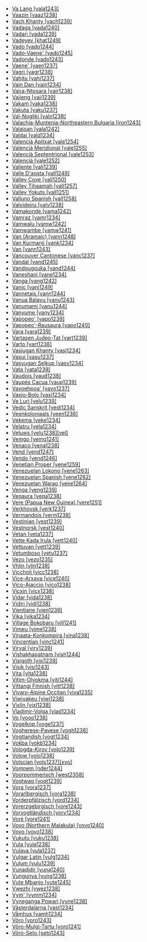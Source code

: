 - [Va Lang [vala1243]](tree/sino1245/kuki1245/kuki1246/peri1260/sout3160/choi1241/ngal1291/vala1243/md.ini)
- [Vaazin [vaaz1238]](tree/atla1278/volt1241/nort3149/came1255/samb1322/samb1323/sout3238/diic1235/diii1241/vaaz1238/md.ini)
- [Vach Khanty [vach1239]](tree/ural1272/khan1279/east2774/fare1244/vach1239/md.ini)
- [Vadaga [vada1240]](tree/drav1251/sout3133/sout3139/telu1265/telu1262/vada1240/md.ini)
- [Vadari [vada1239]](tree/drav1251/sout3133/sout3139/telu1265/telu1262/vada1239/md.ini)
- [Vadeyev [khat1249]](tree/ural1272/samo1298/ngan1291/khat1249/md.ini)
- [Vado [vado1244]](tree/aust1307/mala1545/east2712/ocea1241/west2818/meso1253/newi1242/stge1234/nort3225/neha1246/nucl1750/buka1262/sapo1252/tinp1238/tinp1237/vado1244/md.ini)
- [Vado-Vaene' [vado1245]](tree/aust1307/mala1545/east2712/ocea1241/west2818/meso1253/newi1242/stge1234/nort3225/neha1246/nucl1750/buka1262/sapo1252/tinp1238/tinp1237/vado1245/md.ini)
- [Vadonde [vado1243]](tree/atla1278/volt1241/benu1247/bant1294/sout3152/narr1281/east2731/rufi1235/ruvu1234/mako1254/mako1251/vado1243/md.ini)
- [Vaene' [vaen1237]](tree/aust1307/mala1545/east2712/ocea1241/west2818/meso1253/newi1242/stge1234/nort3225/neha1246/nucl1750/buka1262/sapo1252/tinp1238/tinp1237/vaen1237/md.ini)
- [Vagri [vagr1238]](tree/indo1319/clas1257/indo1320/indo1321/midd1375/cont1248/midl1245/apab1234/guja1255/guja1256/west2830/kach1272/vagr1238/md.ini)
- [Vahitu [vahi1237]](tree/aust1307/mala1545/east2712/ocea1241/cent2060/east2445/poly1242/nucl1485/nort3246/solo1260/cent2298/east2449/east2896/sout3383/tuam1242/vahi1237/md.ini)
- [Vain Dan [vain1234]](tree/mand1469/east2697/sout3140/guro1245/guro1246/dant1235/dann1241/nucl1770/west2877/vain1234/md.ini)
- [Vaira-Ntosara [vair1238]](tree/nucl1709/kain1273/kain1274/tair1260/sout2943/vair1238/md.ini)
- [Vajieng [vaji1239]](tree/aust1305/bahn1264/west2399/sout2690/mnon1258/chra1242/vaji1239/md.ini)
- [Vakam [vaka1238]](tree/nucl1709/cent2116/asma1256/asma1257/cita1246/cita1245/vaka1238/md.ini)
- [Vakuta [vaku1237]](tree/aust1307/mala1545/east2712/ocea1241/west2818/papu1253/peri1258/kili1270/kili1266/kili1271/kili1267/vaku1237/md.ini)
- [Val-Nogliki [valn1238]](tree/tung1282/orok1264/ulch1242/orok1265/valn1238/md.ini)
- [Valachia-Muntenia-Northeastern Bulgaria [iron1243]](tree/indo1319/clas1257/indo1320/indo1321/midd1375/cont1248/midl1245/shau1239/indo1322/roma1329/vlax1238/sout2658/iron1243/md.ini)
- [Valaisan [vala1242]](tree/indo1319/clas1257/ital1284/lati1262/lati1263/impe1234/roma1334/ital1285/west2813/shif1234/nort3208/gall1280/oila1234/fran1269/fran1260/vala1242/md.ini)
- [Valdai [vald1234]](tree/ural1272/finn1317/coas1319/neva1234/nort3282/lado1234/kare1335/sout2676/vald1234/md.ini)
- [Valencià Apitxat [vale1254]](tree/indo1319/clas1257/ital1284/lati1262/lati1263/impe1234/roma1334/ital1285/west2813/shif1234/sout3183/stan1289/cata1290/vale1252/vale1254/md.ini)
- [Valencià Meridional [vale1255]](tree/indo1319/clas1257/ital1284/lati1262/lati1263/impe1234/roma1334/ital1285/west2813/shif1234/sout3183/stan1289/cata1290/vale1252/vale1255/md.ini)
- [Valencià Septentrional [vale1253]](tree/indo1319/clas1257/ital1284/lati1262/lati1263/impe1234/roma1334/ital1285/west2813/shif1234/sout3183/stan1289/cata1290/vale1252/vale1253/md.ini)
- [Valencià [vale1252]](tree/indo1319/clas1257/ital1284/lati1262/lati1263/impe1234/roma1334/ital1285/west2813/shif1234/sout3183/stan1289/cata1290/vale1252/md.ini)
- [Valiente [vali1239]](tree/chib1249/core1252/isth1243/east2569/guay1266/ngab1239/vali1239/md.ini)
- [Valle D'aosta [vall1249]](tree/indo1319/clas1257/ital1284/lati1262/lati1263/impe1234/roma1334/ital1285/west2813/shif1234/nort3208/gall1280/oila1234/fran1269/fran1260/vall1249/md.ini)
- [Valley Cove [vall1250]](tree/aust1307/mala1545/nort3238/nort3187/dupa1235/vall1250/md.ini)
- [Valley Tihaamah [vall1257]](tree/afro1255/semi1276/west2786/cent2236/arab1394/arab1395/arab1393/hija1235/vall1257/md.ini)
- [Valley Yokuts [vall1251]](tree/yoku1255/gene1243/nimy1236/yoku1256/vall1251/md.ini)
- [Valluno Spanish [vall1258]](tree/indo1319/clas1257/ital1284/lati1262/lati1263/impe1234/roma1334/ital1285/west2813/shif1234/sout3183/west2838/cast1243/stan1288/amer1254/boli1265/vall1258/md.ini)
- [Valvideiru [valv1238]](tree/indo1319/clas1257/ital1284/lati1262/lati1263/impe1234/roma1334/ital1285/west2813/shif1234/sout3183/west2838/gali1263/fala1241/valv1238/md.ini)
- [Vamakonde [vama1242]](tree/atla1278/volt1241/benu1247/bant1294/sout3152/narr1281/east2731/rufi1235/ruvu1234/mako1254/mako1251/vama1242/md.ini)
- [Vamraz [vamr1234]](tree/indo1319/clas1257/indo1320/indo1321/midd1375/dard1244/kash1285/kash1277/vamr1234/md.ini)
- [Vamwalu [vamw1242]](tree/atla1278/volt1241/benu1247/bant1294/sout3152/narr1281/east2731/rufi1235/ruvu1234/mako1254/mako1251/vamw1242/md.ini)
- [Vamwambe [vamw1241]](tree/atla1278/volt1241/benu1247/bant1294/sout3152/narr1281/east2731/rufi1235/ruvu1234/mako1254/mako1251/vamw1241/md.ini)
- [Van (Aramaic) [vann1248]](tree/afro1255/semi1276/west2786/cent2236/nort3165/aram1259/impe1236/midd1367/east2680/cent2217/nort3241/assy1241/nort3096/vann1248/md.ini)
- [Van Kurmanji [vank1234]](tree/indo1319/clas1257/indo1320/iran1269/cent2317/cent2318/nort3177/laki1246/kurd1259/nort2641/nort3328/vank1234/md.ini)
- [Van [vann1243]](tree/indo1319/clas1257/arme1241/east2768/homs1234/vani1249/vann1243/md.ini)
- [Vancouver Cantonese [vanc1237]](tree/sino1245/sini1245/clas1255/midd1354/yuep1234/yuec1235/siyi1236/vanc1237/md.ini)
- [Vandal [vand1245]](tree/indo1319/clas1257/germ1287/east2805/goth1244/vand1245/md.ini)
- [Vandougouka [vand1244]](tree/mand1469/west2780/mand1431/cent2047/mand1432/mand1433/mand1434/mand1435/east2425/mani1303/woje1238/vand1244/md.ini)
- [Vaneshani [vane1234]](tree/indo1319/clas1257/indo1320/iran1269/cent2317/cent2318/nort3177/cent2264/nucl1790/khun1255/vane1234/md.ini)
- [Vanga [vang1242]](tree/indo1319/clas1257/indo1320/indo1321/midd1375/cont1248/indo1323/oriy1254/gaud1237/gaud1238/beng1280/vang1242/md.ini)
- [Vanic [vani1249]](tree/indo1319/clas1257/arme1241/east2768/homs1234/vani1249/md.ini)
- [Vannetais [vann1244]](tree/indo1319/clas1257/celt1248/nucl1715/tgbc1234/insu1254/bryt1239/sout3176/bret1244/vann1244/md.ini)
- [Vanua Balavu [vanu1243]](tree/aust1307/mala1545/east2712/ocea1241/cent2060/east2445/east2446/laua1243/vanu1243/md.ini)
- [Vanumami [vanu1244]](tree/aust1307/mala1545/east2712/ocea1241/west2818/meso1253/newi1242/stge1234/patp1244/mini1257/kuan1248/vanu1244/md.ini)
- [Vanyume [vany1234]](tree/utoa1244/nort2953/cali1246/serr1254/serr1255/vany1234/md.ini)
- [Vapopeo' [vapo1239]](tree/aust1307/mala1545/east2712/ocea1241/west2818/meso1253/newi1242/stge1234/nort3225/neha1246/nucl1750/buka1262/sapo1252/tinp1238/tinp1237/vapo1239/md.ini)
- [Vapopeo'-Rausaura [vapo1240]](tree/aust1307/mala1545/east2712/ocea1241/west2818/meso1253/newi1242/stge1234/nort3225/neha1246/nucl1750/buka1262/sapo1252/tinp1238/tinp1237/vapo1240/md.ini)
- [Vara [vara1239]](tree/atla1278/volt1241/nort3149/came1255/uban1244/band1341/nucl1797/cent2021/cent2022/togb1241/vara1239/md.ini)
- [Vartaşen Judeo-Tat [vart1239]](tree/indo1319/clas1257/indo1320/iran1269/sout3157/midd1352/mode1259/fars1254/cauc1242/jude1256/sout3389/vart1239/md.ini)
- [Varto [vart1238]](tree/indo1319/clas1257/indo1320/iran1269/cent2317/cent2318/nort3177/tati1243/zaza1246/kirm1248/vart1238/md.ini)
- [Vasjugan Khanty [vasj1234]](tree/ural1272/khan1279/east2774/fare1244/vasj1234/md.ini)
- [Vasui [vasu1237]](tree/aust1307/mala1545/east2712/ocea1241/west2818/meso1253/newi1242/stge1234/nort3225/neha1246/nucl1750/buka1262/sapo1252/tinp1238/tinp1237/vasu1237/md.ini)
- [Vasyugan Selkup [vasy1234]](tree/ural1272/samo1298/kama1376/selk1253/kety1234/kety1235/cent2328/vasy1234/md.ini)
- [Vata [vata1239]](tree/krua1234/east2415/dida1244/dida1245/gueb1239/lako1244/vata1239/md.ini)
- [Vaudois [vaud1238]](tree/indo1319/clas1257/ital1284/lati1262/lati1263/impe1234/roma1334/ital1285/west2813/shif1234/nort3208/gall1280/oila1234/fran1269/fran1260/vaud1238/md.ini)
- [Vaupés Cacua [vaup1239]](tree/kaku1242/cacu1241/vaup1239/md.ini)
- [Vavoehpoa' [vavo1237]](tree/aust1307/mala1545/east2712/ocea1241/west2818/meso1253/newi1242/stge1234/nort3225/neha1246/nucl1750/buka1262/sapo1252/tinp1238/tinp1237/vavo1237/md.ini)
- [Vaxio-Bolo [vaxi1234]](tree/indo1319/clas1257/indo1320/iran1269/sout3157/midd1352/mode1259/fars1254/fars1255/east2745/taji1250/taji1245/vaxi1234/md.ini)
- [Ve Luri [velu1239]](tree/aust1307/mala1545/bima1248/flor1240/sumb1242/sumb1243/wewe1239/weje1237/velu1239/md.ini)
- [Vedic Sanskrit [vedi1234]](tree/indo1319/clas1257/indo1320/indo1321/sans1269/vedi1234/md.ini)
- [Veenkoloniaals [veen1238]](tree/indo1319/clas1257/germ1287/nort3152/west2793/nort3175/alts1234/midd1345/lowg1239/west2357/ostf1234/gron1242/veen1238/md.ini)
- [Vekema [veke1234]](tree/mand1469/west2780/mand1431/sout2842/mend1263/loma1259/toma1245/sout3340/veke1234/md.ini)
- [Velatru [vela1234]](tree/indo1319/clas1257/indo1320/iran1269/cent2317/cent2318/nort3177/casp1236/maza1305/maza1291/vela1234/md.ini)
- [Veluws [velu1238][vel]](tree/indo1319/clas1257/germ1287/nort3152/west2793/nort3175/alts1234/midd1345/lowg1239/west2357/west2356/velu1238/md.ini)
- [Vemgo [vemg1241]](tree/afro1255/chad1250/bium1280/nort3156/lama1287/vemg1240/vemg1241/md.ini)
- [Venaco [vena1238]](tree/indo1319/clas1257/ital1284/lati1262/lati1263/impe1234/roma1334/sout3158/sard1256/cors1242/cors1241/vena1238/md.ini)
- [Vend [vend1247]](tree/indo1319/clas1257/indo1320/indo1321/midd1375/cont1248/midl1245/shau1239/indo1322/roma1329/carp1235/sout3308/vend1247/md.ini)
- [Vendo [vend1246]](tree/atla1278/volt1241/benu1247/bant1294/sout3152/narr1281/bant1295/sawa1251/beng1289/yasa1241/yasa1242/vend1246/md.ini)
- [Venetian Proper [vene1259]](tree/indo1319/clas1257/ital1284/lati1262/lati1263/impe1234/roma1334/ital1285/west2813/shif1234/nort3208/gall1279/vene1258/vene1259/md.ini)
- [Venezuelan Lokono [vene1263]](tree/araw1281/cari1281/anti1247/iner1234/araw1276/vene1263/md.ini)
- [Venezuelan Spanish [vene1262]](tree/indo1319/clas1257/ital1284/lati1262/lati1263/impe1234/roma1334/ital1285/west2813/shif1234/sout3183/west2838/cast1243/stan1288/amer1254/vene1262/md.ini)
- [Venezuelan Warao [vene1264]](tree/wara1303/vene1264/md.ini)
- [Venga [veng1239]](tree/aust1307/mala1545/east2712/ocea1241/temo1244/reef1242/natu1250/natu1246/veng1239/md.ini)
- [Veqaura [veqa1238]](tree/nucl1709/kain1273/kain1274/tair1260/sout2943/veqa1238/md.ini)
- [Vere (Papua New Guinea) [vere1251]](tree/aust1307/mala1545/east2712/ocea1241/west2818/meso1253/will1243/naka1266/naka1262/vere1251/md.ini)
- [Verkhovsk [verk1237]](tree/tung1282/nort3417/nort3147/negi1246/negi1245/verk1237/md.ini)
- [Vermandois [verm1238]](tree/indo1319/clas1257/ital1284/lati1262/lati1263/impe1234/roma1334/ital1285/west2813/shif1234/nort3208/gall1280/oila1234/cent2283/pica1241/verm1238/md.ini)
- [Vestinian [vest1239]](tree/indo1319/clas1257/ital1284/sabe1249/osca1245/vest1239/md.ini)
- [Vestnorsk [vest1240]](tree/indo1319/clas1257/germ1287/nort3152/nort3160/west2805/norw1258/vest1240/md.ini)
- [Vetan [veta1237]](tree/drav1251/sout3133/sout3138/tami1291/tami1292/tami1293/tami1294/tami1297/tami1298/mala1541/mala1463/veta1237/md.ini)
- [Vette Kada Irula [vett1240]](tree/drav1251/sout3133/sout3138/tami1291/tami1292/tami1293/tami1294/irul1245/irul1243/nort3279/sout3259/vett1240/md.ini)
- [Vettuvan [vett1239]](tree/drav1251/sout3133/sout3138/tami1291/tami1292/tami1293/tami1294/tami1297/tami1298/mala1541/mala1463/vett1239/md.ini)
- [Vetumboso [vetu1237]](tree/aust1307/mala1545/east2712/ocea1241/nort3195/nort3205/torr1262/vure1239/vetu1237/md.ini)
- [Vezo [vezo1235]](tree/aust1307/mala1545/basa1291/grea1283/sout2919/mala1537/sout3174/sout3346/nucl1799/inla1273/saka1299/masi1268/vezo1235/md.ini)
- [Vhlin [vlin1238]](tree/atla1278/volt1241/kwav1236/gbee1241/west2802/ewei1234/ewee1241/nort3331/vlin1238/md.ini)
- [Viccholi [vicc1238]](tree/indo1319/clas1257/indo1320/indo1321/midd1375/cont1248/indo1324/sind1278/sind1279/sind1282/sind1272/vicc1238/md.ini)
- [Vice-Arxava [vice1240]](tree/kart1248/geor1252/zann1245/lazz1240/vice1240/md.ini)
- [Vico-Ajaccio [vico1238]](tree/indo1319/clas1257/ital1284/lati1262/lati1263/impe1234/roma1334/sout3158/sard1256/cors1242/cors1241/vico1238/md.ini)
- [Vicxin [vicx1238]](tree/nakh1245/dagh1238/lakk1252/vicx1238/md.ini)
- [Vidar [vida1238]](tree/indo1319/clas1257/indo1320/iran1269/cent2317/cent2318/nort3177/tati1243/tati1244/sout3177/alvi1241/vida1238/md.ini)
- [Vidiri [vidi1238]](tree/atla1278/volt1241/nort3149/came1255/uban1244/band1341/nucl1797/cent2021/cent2022/band1343/vidi1238/md.ini)
- [Vientiane [vien1239]](tree/taik1256/kamt1241/daic1238/daic1237/cent2251/wenm1239/sapa1255/sout3184/sput1235/laot1235/laoo1244/vien1239/md.ini)
- [Vika [vika1234]](tree/indo1319/clas1257/germ1287/nort3152/nort3160/nort3266/east2780/dale1238/oste1242/ovan1234/mora1274/vika1234/md.ini)
- [Village Bokobaru [vill1241]](tree/mand1469/east2697/bisa1265/samo1302/busa1252/boko1265/boko1267/vill1241/md.ini)
- [Vimeu [vime1238]](tree/indo1319/clas1257/ital1284/lati1262/lati1263/impe1234/roma1334/ital1285/west2813/shif1234/nort3208/gall1280/oila1234/cent2283/pica1241/vime1238/md.ini)
- [Vinaata-Konkompira [vina1238]](tree/nucl1709/kain1273/kain1274/tair1260/sout2943/vina1238/md.ini)
- [Vincentian [vinc1241]](tree/araw1281/cari1281/anti1247/iner1234/isla1279/isla1278/vinc1241/md.ini)
- [Viryal [viry1239]](tree/turk1311/bolg1249/chuv1255/viry1239/md.ini)
- [Vishakhapatnam [vish1244]](tree/drav1251/sout3133/sout3139/telu1265/telu1262/vish1244/md.ini)
- [Visigoth [visi1239]](tree/indo1319/clas1257/germ1287/east2805/goth1244/visi1239/md.ini)
- [Visik [visi1243]](tree/afro1255/chad1250/bium1280/nort3156/lama1287/vemg1240/visi1243/md.ini)
- [Vita [vita1238]](tree/atla1278/volt1241/nort3149/came1255/uban1244/band1341/nucl1797/west2458/vita1238/md.ini)
- [Vitim-Olyokma [viti1244]](tree/tung1282/nort3417/nort3147/even1259/sibe1251/east2846/viti1244/md.ini)
- [Vittangi Finnish [vitt1238]](tree/ural1272/finn1317/coas1319/neva1234/nort3282/nucl1717/torn1244/vitt1238/md.ini)
- [Vivaro-Alpine Occitan [viva1235]](tree/indo1319/clas1257/ital1284/lati1262/lati1263/impe1234/roma1334/ital1285/west2813/shif1234/sout3183/occi1240/occi1239/nort2608/viva1235/md.ini)
- [Viwivakeu [viwi1238]](tree/pano1259/pano1256/main1279/pano1257/head1239/amah1246/viwi1238/md.ini)
- [Vixlin [vixl1238]](tree/nakh1245/dagh1238/lakk1252/vixl1238/md.ini)
- [Vladimir-Volga [vlad1234]](tree/indo1319/clas1257/balt1263/slav1255/east1426/russ1263/nort2597/vlad1234/md.ini)
- [Vo [vooo1238]](tree/atla1278/volt1241/kwav1236/gbee1241/west2802/kpes1239/waci1239/vooo1238/md.ini)
- [Vogelkop [voge1237]](tree/aust1307/mala1545/east2712/sout3229/cend1238/biak1249/biak1250/biak1248/voge1237/md.ini)
- [Vogherese-Pavese [vogh1238]](tree/indo1319/clas1257/ital1284/lati1262/lati1263/impe1234/roma1334/ital1285/west2813/shif1234/nort3208/gall1279/emil1243/emil1241/vogh1238/md.ini)
- [Vogtlandish [vogt1234]](tree/indo1319/clas1257/germ1287/nort3152/west2793/high1289/high1286/midd1349/mode1258/uppe1464/grea1301/main1267/uppe1466/vogt1234/md.ini)
- [Vokba [vokb1234]](tree/atla1278/volt1241/nort3149/came1255/samb1322/samb1323/nort3259/vere1249/vere1250/vere1252/vokb1234/md.ini)
- [Vologda-Kirov [volo1239]](tree/indo1319/clas1257/balt1263/slav1255/east1426/russ1263/nort2597/volo1239/md.ini)
- [Volow [volo1238]](tree/aust1307/mala1545/east2712/ocea1241/nort3195/nort3205/torr1262/motl1237/volo1238/md.ini)
- [Volscian [vols1237][xvo]](tree/indo1319/clas1257/ital1284/sabe1249/umbr1253/vols1237/md.ini)
- [Vomnem [nder1244]](tree/atla1278/volt1241/nort3149/came1255/samb1322/samb1323/nort3259/vere1249/vere1250/koma1266/nder1244/md.ini)
- [Voorpommerisch [west2358]](tree/indo1319/clas1257/germ1287/nort3152/west2793/nort3175/alts1234/midd1345/lowg1239/east2291/nort2627/meck1238/west2358/md.ini)
- [Voqtwaq [voqt1239]](tree/aust1305/bahn1264/west2399/sout2690/mnon1258/chra1242/voqt1239/md.ini)
- [Vora [vora1237]](tree/aust1307/mala1545/east2712/ocea1241/west2818/papu1253/peri1258/cent2070/sina1272/sina1266/vora1237/md.ini)
- [Vorarlbergisch [vora1238]](tree/indo1319/clas1257/germ1287/nort3152/west2793/high1289/high1286/midd1349/mode1258/alem1243/sout3294/swis1247/high1290/vora1238/md.ini)
- [Vorderpfälzisch [vord1234]](tree/indo1319/clas1257/germ1287/nort3152/west2793/high1289/fran1268/high1287/rhin1244/pala1355/pala1330/vord1234/md.ini)
- [Vorerzgebirgisch [vore1243]](tree/indo1319/clas1257/germ1287/nort3152/west2793/high1289/fran1268/east2832/uppe1400/uppe1465/sout3296/vore1243/md.ini)
- [Vorvogtländisch [vorv1234]](tree/indo1319/clas1257/germ1287/nort3152/west2793/high1289/fran1268/east2832/uppe1400/uppe1465/sout3296/vorv1234/md.ini)
- [Voré [vore1241]](tree/mand1469/west2780/samo1308/duun1243/bobo1253/sout2840/vore1241/md.ini)
- [Vovo (Northern Malakula) [vovo1240]](tree/aust1307/mala1545/east2712/ocea1241/nort3195/cent2269/mala1539/nort3223/nort3230/nese1235/vovo1240/md.ini)
- [Vovo [vovo1238]](tree/aust1307/mala1545/east2712/ocea1241/nort3195/cent2269/epie1239/epii1237/bier1245/bier1246/vovo1238/md.ini)
- [Vukutu [vuku1238]](tree/cent2225/memb1239/mang1425/lese1245/lese1243/vuku1238/md.ini)
- [Vula [vula1238]](tree/aust1307/mala1545/east2712/ocea1241/west2818/papu1253/peri1258/cent2070/sina1272/hula1245/hula1239/vula1238/md.ini)
- [Vulava [vula1237]](tree/aust1307/mala1545/east2712/ocea1241/sout2853/guad1241/nucl1470/ngge1240/bugh1239/vula1237/md.ini)
- [Vulgar Latin [vulg1234]](tree/indo1319/clas1257/ital1284/lati1262/lati1263/impe1234/lati1261/vulg1234/md.ini)
- [Vulum [vulu1239]](tree/afro1255/chad1250/bium1280/nort3156/bium1279/musg1256/musg1254/munj1246/vulu1239/md.ini)
- [Vunadidir [vuna1240]](tree/aust1307/mala1545/east2712/ocea1241/west2818/meso1253/newi1242/stge1234/patp1244/mini1257/kuan1248/vuna1240/md.ini)
- [Vungunya [vung1238]](tree/atla1278/volt1241/benu1247/bant1294/sout3152/narr1281/cent2260/west2968/nzad1235/lwer1234/ding1244/loan1238/klce1234/kiko1235/nucl1804/kiko1234/kamb1321/kila1239/sout3249/west2874/yomb1244/vung1238/md.ini)
- [Vute Mbanjo [vute1245]](tree/atla1278/volt1241/benu1247/bant1294/nort3168/mamb1309/niza1234/konj1251/mamb1310/vuti1235/vute1246/vute1244/vute1245/md.ini)
- [Vwezhi [vwez1238]](tree/atla1278/volt1241/benu1247/ebir1244/nupe1252/gbag1256/gbag1258/vwez1238/md.ini)
- [Vym' [vymm1234]](tree/ural1272/perm1256/komi1267/komi1268/nort3401/vymm1234/md.ini)
- [Vyneganga Powari [vyne1238]](tree/indo1319/clas1257/indo1320/indo1321/midd1375/cont1248/midl1245/shau1239/east2726/powa1246/vyne1238/md.ini)
- [Västerdalarna [vast1234]](tree/indo1319/clas1257/germ1287/nort3152/nort3160/nort3266/east2780/dale1238/vast1234/md.ini)
- [Våmhus [vamh1234]](tree/indo1319/clas1257/germ1287/nort3152/nort3160/nort3266/east2780/dale1238/oste1242/ovan1234/orsa1234/vamh1234/md.ini)
- [Võro [voro1243]](tree/ural1272/finn1317/sout2679/voro1241/ugan1245/seto1243/voro1243/md.ini)
- [Võro-Mulgi-Tartu [voro1241]](tree/ural1272/finn1317/sout2679/voro1241/md.ini)
- [Võro-Seto [seto1243]](tree/ural1272/finn1317/sout2679/voro1241/ugan1245/seto1243/md.ini)

